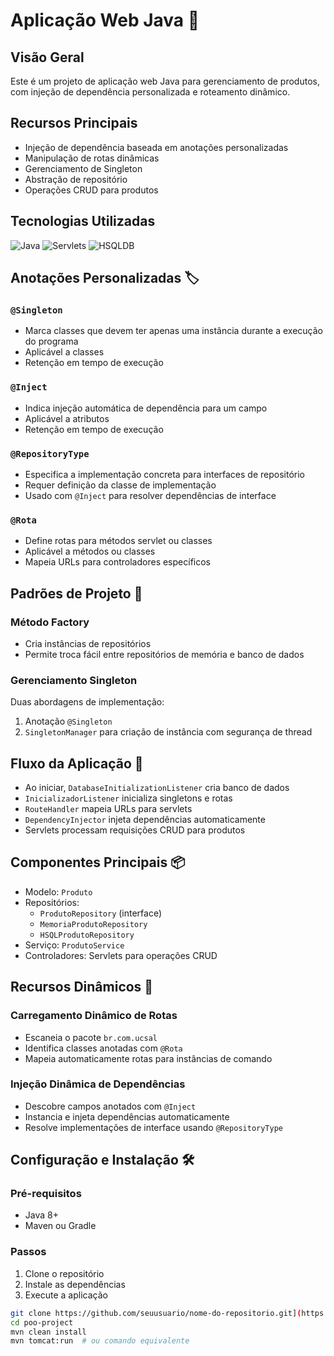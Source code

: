# Aplicação Web Java 🚀

## Visão Geral
Este é um projeto de aplicação web Java para gerenciamento de produtos, com injeção de dependência personalizada e roteamento dinâmico.

## Recursos Principais
- Injeção de dependência baseada em anotações personalizadas
- Manipulação de rotas dinâmicas
- Gerenciamento de Singleton
- Abstração de repositório
- Operações CRUD para produtos

## Tecnologias Utilizadas
![Java](https://img.shields.io/badge/Java-ED8B00?style=for-the-badge&logo=java&logoColor=white)
![Servlets](https://img.shields.io/badge/Servlets-007396?style=for-the-badge)
![HSQLDB](https://img.shields.io/badge/HSQLDB-4479A1?style=for-the-badge)

## Anotações Personalizadas 🏷️

### `@Singleton`
- Marca classes que devem ter apenas uma instância durante a execução do programa
- Aplicável a classes
- Retenção em tempo de execução

### `@Inject`
- Indica injeção automática de dependência para um campo
- Aplicável a atributos
- Retenção em tempo de execução

### `@RepositoryType`
- Especifica a implementação concreta para interfaces de repositório
- Requer definição da classe de implementação
- Usado com `@Inject` para resolver dependências de interface

### `@Rota`
- Define rotas para métodos servlet ou classes
- Aplicável a métodos ou classes
- Mapeia URLs para controladores específicos

## Padrões de Projeto 🧩

### Método Factory
- Cria instâncias de repositórios
- Permite troca fácil entre repositórios de memória e banco de dados

### Gerenciamento Singleton
Duas abordagens de implementação:
1. Anotação `@Singleton`
2. `SingletonManager` para criação de instância com segurança de thread

## Fluxo da Aplicação 🔄
* Ao iniciar, `DatabaseInitializationListener` cria banco de dados
* `InicializadorListener` inicializa singletons e rotas
* `RouteHandler` mapeia URLs para servlets
* `DependencyInjector` injeta dependências automaticamente
* Servlets processam requisições CRUD para produtos

## Componentes Principais 📦
- Modelo: `Produto`
- Repositórios: 
  - `ProdutoRepository` (interface)
  - `MemoriaProdutoRepository`
  - `HSQLProdutoRepository`
- Serviço: `ProdutoService`
- Controladores: Servlets para operações CRUD

## Recursos Dinâmicos 🌟

### Carregamento Dinâmico de Rotas
- Escaneia o pacote `br.com.ucsal`
- Identifica classes anotadas com `@Rota`
- Mapeia automaticamente rotas para instâncias de comando

### Injeção Dinâmica de Dependências
- Descobre campos anotados com `@Inject`
- Instancia e injeta dependências automaticamente
- Resolve implementações de interface usando `@RepositoryType`

## Configuração e Instalação 🛠️

### Pré-requisitos
- Java 8+
- Maven ou Gradle

### Passos
1. Clone o repositório
2. Instale as dependências
3. Execute a aplicação

```bash
git clone https://github.com/seuusuario/nome-do-repositorio.git](https://github.com/YLeall/poo-project.git)
cd poo-project
mvn clean install
mvn tomcat:run  # ou comando equivalente
```
